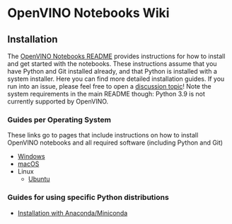 # OpenVINO Notebooks Wiki

## Installation

The [OpenVINO Notebooks README](https://github.com/openvinotoolkit/openvino_notebooks) provides instructions for how to install and get started with the notebooks. These instructions assume that you have Python and Git installed already, and that Python is installed with a system installer. Here you can find more detailed installation guides. If you run into an issue, please feel free to open a [discussion topic](https://github.com/openvinotoolkit/openvino_notebooks/discussions)! Note the system requirements in the main README though: Python 3.9 is not currently supported by OpenVINO.

### Guides per Operating System

These links go to pages that include instructions on how to install OpenVINO notebooks and all required software (including Python and Git)

* [Windows](Windows)
* [macOS](macOS)
* Linux
  * [Ubuntu](Ubuntu) 
 

### Guides for using specific Python distributions

* [Installation with Anaconda/Miniconda](Conda)
